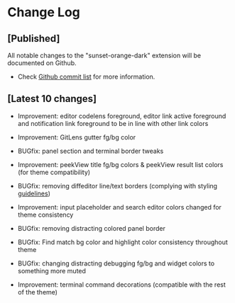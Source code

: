 # Change Log

## [Published]

All notable changes to the "sunset-orange-dark" extension will be documented on Github.

- Check [Github commit list](https://github.com/thekomer/Sunset-orange-VSCode-theme/commits/master) for more information.

## [Latest 10 changes]

- Improvement: editor codelens foreground, editor link active foreground and notification link foreground to be in line with other link colors

- Improvement: GitLens gutter fg/bg color

- BUGfix: panel section and terminal border tweaks

- Improvement: peekView title fg/bg colors & peekView result list colors (for theme compatibility)

- BUGfix: removing diffeditor line/text borders (complying with styling [guidelines](https://code.visualstudio.com/api/references/theme-color))

- Improvement: input placeholder and search editor colors changed for theme consistency

- BUGfix: removing distracting colored panel border

- BUGfix: Find match bg color and highlight color consistency throughout theme

- BUGfix: changing distracting debugging fg/bg and widget colors to something more muted

- Improvement: terminal command decorations (compatible with the rest of the theme)
